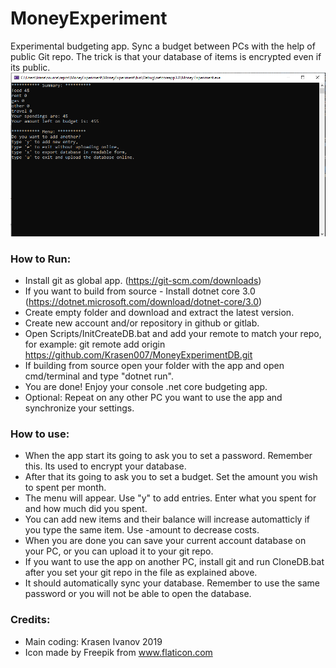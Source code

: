 # MoneyExperiment
 Experimental budgeting app.
 Sync a budget between PCs with the help of public Git repo. The trick is that your database of items is encrypted even if its public.
 ![Main view of the app.](MainView.png)


### How to Run:

* Install git as global app. (https://git-scm.com/downloads)
* If you want to build from source - Install dotnet core 3.0 (https://dotnet.microsoft.com/download/dotnet-core/3.0)
* Create empty folder and download and extract the latest version.
* Create new account and/or repository in github or gitlab.
* Open Scripts/InitCreateDB.bat and add your remote to match your repo, for example: git remote add origin https://github.com/Krasen007/MoneyExperimentDB.git
* If building from source open your folder with the app and open cmd/terminal and type "dotnet run".
* You are done! Enjoy your console .net core budgeting app.
* Optional: Repeat on any other PC you want to use the app and synchronize your settings.

### How to use:

* When the app start its going to ask you to set a password. Remember this. Its used to encrypt your database.
* After that its going to ask you to set a budget. Set the amount you wish to spent per month.
* The menu will appear. Use "y" to add entries. Enter what you spent for and how much did you spent.
* You can add new items and their balance will increase automatticly if you type the same item. Use -amount to decrease costs. 
* When you are done you can save your current account database on your PC, or you can upload it to your git repo.
* If you want to use the app on another PC, install git and run CloneDB.bat after you set your git repo in the file as explained above.
* It should automatically sync your database. Remember to use the same password or you will not be able to open the database.

### Credits:

* Main coding: Krasen Ivanov 2019
* Icon made by Freepik from www.flaticon.com
